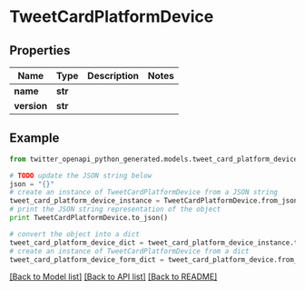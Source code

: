 # TweetCardPlatformDevice


## Properties

Name | Type | Description | Notes
------------ | ------------- | ------------- | -------------
**name** | **str** |  | 
**version** | **str** |  | 

## Example

```python
from twitter_openapi_python_generated.models.tweet_card_platform_device import TweetCardPlatformDevice

# TODO update the JSON string below
json = "{}"
# create an instance of TweetCardPlatformDevice from a JSON string
tweet_card_platform_device_instance = TweetCardPlatformDevice.from_json(json)
# print the JSON string representation of the object
print TweetCardPlatformDevice.to_json()

# convert the object into a dict
tweet_card_platform_device_dict = tweet_card_platform_device_instance.to_dict()
# create an instance of TweetCardPlatformDevice from a dict
tweet_card_platform_device_form_dict = tweet_card_platform_device.from_dict(tweet_card_platform_device_dict)
```
[[Back to Model list]](../README.md#documentation-for-models) [[Back to API list]](../README.md#documentation-for-api-endpoints) [[Back to README]](../README.md)


